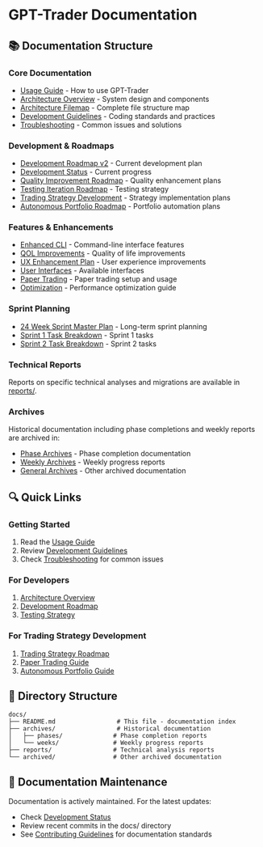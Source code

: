 # GPT-Trader Documentation

## 📚 Documentation Structure

### Core Documentation
- [Usage Guide](USAGE.md) - How to use GPT-Trader
- [Architecture Overview](ARCHITECTURE_REVIEW.md) - System design and components
- [Architecture Filemap](ARCHITECTURE_FILEMAP.md) - Complete file structure map
- [Development Guidelines](DEVELOPMENT_GUIDELINES.md) - Coding standards and practices
- [Troubleshooting](TROUBLESHOOTING.md) - Common issues and solutions

### Development & Roadmaps
- [Development Roadmap v2](DEVELOPMENT_ROADMAP_V2.md) - Current development plan
- [Development Status](DEVELOPMENT_STATUS.md) - Current progress
- [Quality Improvement Roadmap](QUALITY_IMPROVEMENT_ROADMAP.md) - Quality enhancement plans
- [Testing Iteration Roadmap](TESTING_ITERATION_ROADMAP.md) - Testing strategy
- [Trading Strategy Development](TRADING_STRATEGY_DEVELOPMENT_ROADMAP.md) - Strategy implementation plans
- [Autonomous Portfolio Roadmap](AUTONOMOUS_PORTFOLIO_ROADMAP.md) - Portfolio automation plans

### Features & Enhancements
- [Enhanced CLI](ENHANCED_CLI.md) - Command-line interface features
- [QOL Improvements](QOL_IMPROVEMENTS.md) - Quality of life improvements
- [UX Enhancement Plan](UX_ENHANCEMENT_PLAN.md) - User experience improvements
- [User Interfaces](USER_INTERFACES.md) - Available interfaces
- [Paper Trading](PAPER_TRADING.md) - Paper trading setup and usage
- [Optimization](OPTIMIZATION.md) - Performance optimization guide

### Sprint Planning
- [24 Week Sprint Master Plan](24_WEEK_SPRINT_MASTER_PLAN.md) - Long-term sprint planning
- [Sprint 1 Task Breakdown](SPRINT_1_TASK_BREAKDOWN.md) - Sprint 1 tasks
- [Sprint 2 Task Breakdown](SPRINT_2_TASK_BREAKDOWN.md) - Sprint 2 tasks

### Technical Reports
Reports on specific technical analyses and migrations are available in [reports/](reports/).

### Archives
Historical documentation including phase completions and weekly reports are archived in:
- [Phase Archives](archives/phases/) - Phase completion documentation
- [Weekly Archives](archives/weeks/) - Weekly progress reports
- [General Archives](archived/) - Other archived documentation

## 🔍 Quick Links

### Getting Started
1. Read the [Usage Guide](USAGE.md)
2. Review [Development Guidelines](DEVELOPMENT_GUIDELINES.md)
3. Check [Troubleshooting](TROUBLESHOOTING.md) for common issues

### For Developers
1. [Architecture Overview](ARCHITECTURE_REVIEW.md)
2. [Development Roadmap](DEVELOPMENT_ROADMAP_V2.md)
3. [Testing Strategy](TESTING_ITERATION_ROADMAP.md)

### For Trading Strategy Development
1. [Trading Strategy Roadmap](TRADING_STRATEGY_DEVELOPMENT_ROADMAP.md)
2. [Paper Trading Guide](PAPER_TRADING.md)
3. [Autonomous Portfolio Guide](AUTONOMOUS_PORTFOLIO_ROADMAP.md)

## 📂 Directory Structure

```
docs/
├── README.md                 # This file - documentation index
├── archives/                 # Historical documentation
│   ├── phases/              # Phase completion reports
│   └── weeks/               # Weekly progress reports
├── reports/                 # Technical analysis reports
└── archived/                # Other archived documentation
```

## 🔄 Documentation Maintenance

Documentation is actively maintained. For the latest updates:
- Check [Development Status](DEVELOPMENT_STATUS.md)
- Review recent commits in the docs/ directory
- See [Contributing Guidelines](../CONTRIBUTING.md) for documentation standards
